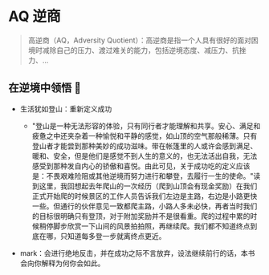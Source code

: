 # **AQ 逆商**

> 高逆商（AQ，Adversity Quotient）：高逆商是指一个人具有很好的面对困境时减除自己的压力、渡过难关的能力，包括逆境态度、减压力、抗挫力、...

## 在逆境中领悟 

- 生活犹如登山：重新定义成功

  - "登山是一种无法形容的体验，只有同行者才能理解和共享。安心、满足和疲惫之中还夹杂着一种愉悦和平静的感觉，如山顶的空气那般稀薄。只有登山者才能尝到那种美妙的成功滋味。带在帐篷里的人或许会感到满足、暖和、安全，但是他们是感觉不到人生的意义的，也无法活出自我，无法感受到那种发自内心的骄傲和喜悦。由此可见，关于成功吃的定义应该是：不畏艰难险阻或其他逆境而努力进行和攀登，去履行一生的使命。"读到这里，我回想起去年爬山的一次经历（爬到山顶会有现金奖励）在我们正式开始爬的时候景区的工作人员告诉我们左边是主路，右边是小路更快一些。但通行的伙伴意见一致都爬主路，小路人多未必快，再者当时我们的目标很明确只有登顶，对于附加奖励并不是很看重。爬的过程中累的时候稍停脚步欣赏一下山间的风景拍拍照，再继续爬。我们都不知道终点到底在哪，只知道每多登一步就离终点更近。

- mark：会进行绝地反击，并在成功之际不言放弃，设法继续前行的话，本书会向你解释为何你会如此。

